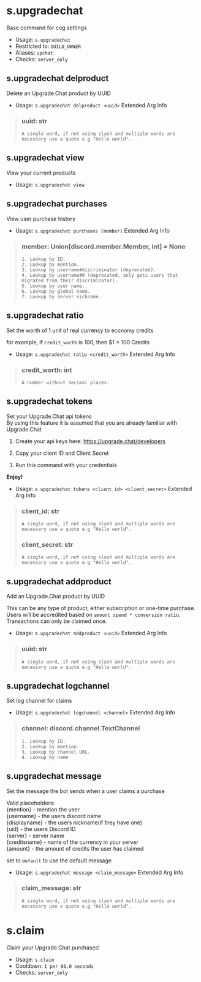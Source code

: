 # s.upgradechat
Base command for cog settings<br/>
 - Usage: `s.upgradechat`
 - Restricted to: `GUILD_OWNER`
 - Aliases: `upchat`
 - Checks: `server_only`
## s.upgradechat delproduct
Delete an Upgrade.Chat product by UUID<br/>
 - Usage: `s.upgradechat delproduct <uuid>`
Extended Arg Info
> ### uuid: str
> ```
> A single word, if not using slash and multiple words are necessary use a quote e.g "Hello world".
> ```
## s.upgradechat view
View your current products<br/>
 - Usage: `s.upgradechat view`
## s.upgradechat purchases
View user purchase history<br/>
 - Usage: `s.upgradechat purchases [member]`
Extended Arg Info
> ### member: Union[discord.member.Member, int] = None
> 
> 
>     1. Lookup by ID.
>     2. Lookup by mention.
>     3. Lookup by username#discriminator (deprecated).
>     4. Lookup by username#0 (deprecated, only gets users that migrated from their discriminator).
>     5. Lookup by user name.
>     6. Lookup by global name.
>     7. Lookup by server nickname.
> 
>     
## s.upgradechat ratio
Set the worth of 1 unit of real currency to economy credits<br/>

for example, if `credit_worth` is 100, then $1 = 100 Credits<br/>
 - Usage: `s.upgradechat ratio <credit_worth>`
Extended Arg Info
> ### credit_worth: int
> ```
> A number without decimal places.
> ```
## s.upgradechat tokens
Set your Upgrade.Chat api tokens<br/>
By using this feature it is assumed that you are already familiar with Upgrade.Chat<br/>

1. Create your api keys here: https://upgrade.chat/developers<br/>

2. Copy your client ID and Client Secret<br/>

3. Run this command with your credentials<br/>

**Enjoy!**<br/>
 - Usage: `s.upgradechat tokens <client_id> <client_secret>`
Extended Arg Info
> ### client_id: str
> ```
> A single word, if not using slash and multiple words are necessary use a quote e.g "Hello world".
> ```
> ### client_secret: str
> ```
> A single word, if not using slash and multiple words are necessary use a quote e.g "Hello world".
> ```
## s.upgradechat addproduct
Add an Upgrade.Chat product by UUID<br/>

This can be any type of product, either subscription or one-time purchase.<br/>
Users will be accredited based on `amount spend * conversion ratio`.<br/>
Transactions can only be claimed once.<br/>
 - Usage: `s.upgradechat addproduct <uuid>`
Extended Arg Info
> ### uuid: str
> ```
> A single word, if not using slash and multiple words are necessary use a quote e.g "Hello world".
> ```
## s.upgradechat logchannel
Set log channel for claims<br/>
 - Usage: `s.upgradechat logchannel <channel>`
Extended Arg Info
> ### channel: discord.channel.TextChannel
> 
> 
>     1. Lookup by ID.
>     2. Lookup by mention.
>     3. Lookup by channel URL.
>     4. Lookup by name
> 
>     
## s.upgradechat message
Set the message the bot sends when a user claims a purchase<br/>

Valid placeholders:<br/>
{mention} - mention the user<br/>
{username} - the users discord name<br/>
{displayname} - the users nickname(if they have one)<br/>
{uid} - the users Discord ID<br/>
{server} - server name<br/>
{creditsname} - name of the currency in your server<br/>
{amount} - the amount of credits the user has claimed<br/>

set to `default` to use the default message<br/>
 - Usage: `s.upgradechat message <claim_message>`
Extended Arg Info
> ### claim_message: str
> ```
> A single word, if not using slash and multiple words are necessary use a quote e.g "Hello world".
> ```
# s.claim
Claim your Upgrade.Chat purchases!<br/>
 - Usage: `s.claim`
 - Cooldown: `1 per 60.0 seconds`
 - Checks: `server_only`
